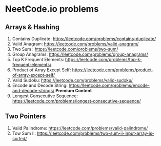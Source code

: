 

# NeetCode.io problems

## Arrays & Hashing

1. Contains Duplicate: https://leetcode.com/problems/contains-duplicate/
2. Valid Anagram: https://leetcode.com/problems/valid-anagram/
3. Two Sum : https://leetcode.com/problems/two-sum/
4. Group Anagrams: https://leetcode.com/problems/group-anagrams/
5. Top K Frequent Elements: https://leetcode.com/problems/top-k-frequent-elements/
6. Product of Array Except Self: https://leetcode.com/problems/product-of-array-except-self/
7. Valid Sudoku: https://leetcode.com/problems/valid-sudoku/
8. Encode and Decode String: https://leetcode.com/problems/encode-and-decode-strings/ **Premium Content**
9. Longest Consecutive Sequence: https://leetcode.com/problems/longest-consecutive-sequence/

## Two Pointers
1. Valid Palindrome: https://leetcode.com/problems/valid-palindrome/
2. Tow Sum II: https://leetcode.com/problems/two-sum-ii-input-array-is-sorted/